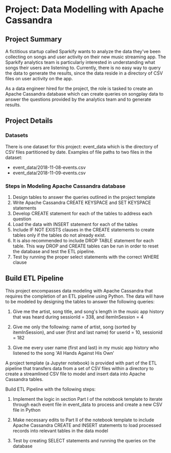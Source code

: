 # Project: Data Modelling with Apache Cassandra 

## Project Summary

A fictitious startup called Sparkify wants to analyze the data they've been collecting on songs and user activity on their new music streaming app. The Sparkify analytics team is particularly interested in understanding what songs their users are listening to. Currently, there is no easy way to query the data to generate the results, since the data reside in a directory of CSV files on user activity on the app.

As a data engineer hired for the project, the role is tasked to create an Apache Cassandra database which can create queries on songplay data to answer the questions provided by the analytics team and to generate results.

## Project Details

### Datasets
There is one dataset for this project: event_data which is the directory of CSV files partitioned by date. Examples of file paths to two files in the dataset:

- event_data/2018-11-08-events.csv
- event_data/2018-11-09-events.csv

### Steps in Modeling Apache Cassandra database
1. Design tables to answer the queries outlined in the project template
2. Write Apache Cassandra CREATE KEYSPACE and SET KEYSPACE statements
3. Develop CREATE statement for each of the tables to address each question
4. Load the data with INSERT statement for each of the tables
5. Include IF NOT EXISTS clauses in the CREATE statements to create tables only if the tables do not already exist. 
6. It is also recommended to include DROP TABLE statement for each table. This way DROP and CREATE tables can be run in order to reset the database and test the ETL pipeline.
7. Test by running the proper select statements with the correct WHERE clause



## Build ETL Pipeline

This project encompasses data modeling with Apache Cassandra that requires the completion of an ETL pipeline using Python. The data will have to be modeled by designing the tables to answer the following queries:

1. Give me the artist, song title, and song's length in the music app history that was heard during sessionId = 338, and itemInSession = 4

2. Give me only the following: name of artist, song (sorted by itemInSession), and user (first and last name) for userid = 10, sessionid = 182

3. Give me every user name (first and last) in my music app history who listened to the song 'All Hands Against His Own'

A project template (a Jupyter notebook) is provided with part of the ETL pipeline that transfers data from a set of CSV files within a directory to create a streamlined CSV file to model and insert data into Apache Cassandra tables.

Build ETL Pipeline with the following steps:


1. Implement the logic in section Part I of the notebook template to iterate through each event file in event_data to process and create a new CSV file in Python

2. Make necessary edits to Part II of the notebook template to include Apache Cassandra CREATE and INSERT statements to load processed records into relevant tables in the data model

3. Test by creating SELECT statements and running the queries on the database

